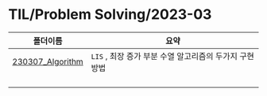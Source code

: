 # TIL/Problem Solving/2023-03

| 폴더이름                                                                                                      | 요약                                  |
| --------------------------------------------------------------------------------------------------------- | ----------------------------------- |
| [230307_Algorithm](https://github.com/seho27060/TIL/tree/master/Problem-Sovling/2023-03/230306_Algorithm) | `LIS` , 최장 증가 부분 수열 알고리즘의 두가지 구현 방법 |
|                                                                                                           |                                     |
|                                                                                                           |                                     |
|                                                                                                           |                                     |
|                                                                                                           |                                     |
